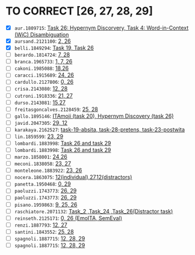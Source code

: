 # TO CORRECT [26, 27, 28, 29]
- [x] `aur.1809715`: [Task 26: Hypernym Discorvery, Task 4: Word-in-Context (WiC) Disambiguation](https://drive.google.com/file/d/1xn-XLuhcGgo6N1pkbygqwYp-hAQ_IDlQ/view?usp=sharing)
- [x] `aursand.2121100`: [2, 26](https://drive.google.com/drive/folders/1wMNg3EDonpevp-rPzreE-7KlNGOhzFZx?usp=share_link)
- [x] `belli.1849294`: [Task 19, Task 26](https://drive.google.com/drive/folders/16z_8mf48fObhlXMX8hZ85Xm1kXloBd18?usp=sharing)
- [ ] `berardo.1814724`: [7, 28](https://drive.google.com/drive/folders/14VuG_gqkmnXCM2mKb-MLWerqfPSZRiJa?usp=sharing)
- [ ] `branca.1965733`: [1, 7, 26](https://drive.google.com/file/d/102pc4kRGzfD-cu6_8NogjHgjOxKqSYrT/view?usp=sharing)
- [ ] `cakoni.1985088`: [18,26](https://drive.google.com/file/d/1thvIzRMKs5CfXLP2QAoXK2ZwmMjlnV0x/view?usp=sharing)
- [ ] `caracci.1915689`: [24, 26](https://drive.google.com/file/d/1YKbXjaHF_LibrOj3PMYrif4n2JYufDvM/view?usp=sharing)
- [ ] `cardullo.2127806`: [0, 26](https://drive.google.com/file/d/1eVHUnaQrn6USO7F9P-uuuqo_Q3w991kE/view?usp=sharing)
- [ ] `crisa.2143080`: [12, 28](https://drive.google.com/file/d/1yK2KkEXWuXLL4z2Da_5ZjFPvRWbpYLQu/view?usp=sharing)
- [ ] `cutroni.1918336`: [21, 27](https://drive.google.com/file/d/1j93AVueqYCBUDZh9aQu5BzinC9SfUEcX/view?usp=drive_link)
- [ ] `durso.2143081`: [15,27](https://drive.google.com/file/d/1NG1PPrOmL7NTI_WCK7Aar9FrCYG4hdwN/view?usp=sharing)
- [ ] `freitasgoncalves.2128459`: [25, 28](https://drive.google.com/drive/folders/1m4ESJB2Wu3Wi2wxXXqg5TU9bep9Wr_nX?usp=drive_link)
- [ ] `gallo.1895146`: [ITAmoji (task 20), Hypernym Discovery (task 26)](https://drive.google.com/file/d/1aE21WXnMLueR6tkuG4ZmOSTdlSOcVmKT/view?usp=sharing)
- [ ] `javid.2047305`: [29, 12](https://drive.google.com/drive/folders/1bObQWHHWSIyFoZAOl2N4BsNfgF_eBvFm)
- [ ] `karakaya.2162527`: [task-19-absita, task-28-pretens, task-23-postwita](https://drive.google.com/file/d/1-IrlBIwctpsjuWcAp8WxzPli29GjfxrK/view?usp=sharing)
- [ ] `lin.1859599`: [23, 29](https://drive.google.com/file/d/1MGnoe0VHrPxy06q7gHKsni61iKBFwgat/view?usp=sharing)
- [ ] `lombardi.1883998`: [Task 26 and task 29](https://drive.google.com/file/d/1YpbmlHkcCRHC3JQ9II670SdRm_GANRu8/view?usp=sharing)
- [ ] `lombardi.1883998`: [Task 26 and task 29](https://drive.google.com/file/d/1YpbmlHkcCRHC3JQ9II670SdRm_GANRu8/view?usp=sharing)
- [ ] `marzo.1858001`: [24 26](https://drive.google.com/drive/folders/1oipZdURYdkfheRlskbLOsaQdyY7EvAfU?usp=sharing)
- [ ] `meconi.1838058`: [23, 27](https://drive.google.com/file/d/1CHk_VyN-_onqi6gzHoZicWFJJBYfGhRp/view?usp=sharing)
- [ ] `monteleone.1883922`: [23, 26](https://drive.google.com/file/d/1Sq5UByLoIE9CgZ0lXZV7tz6MfeEOEr6Q/view?usp=sharing)
- [ ] `nocera.1863075`: [12(individual),27,12(distractors)](https://drive.google.com/file/d/1SeeN0ihPalqMEDBM7OwS6SA6vjdGYpiy/view?usp=sharing)
- [ ] `panetta.1950468`: [0, 29](https://drive.google.com/file/d/1Q_ibNGyA1vuPFiJcKDev3CZ4agujCnPS/view?usp=sharing)
- [ ] `paoluzzi.1743773`: [26, 29](https://drive.google.com/file/d/12V4EODCt_HZpAw7Bk5T5hrNMVV66N6EB/view?usp=sharing)
- [ ] `paoluzzi.1743773`: [26, 29](https://drive.google.com/file/d/12V4EODCt_HZpAw7Bk5T5hrNMVV66N6EB/view?usp=sharing)
- [ ] `pisano.1959863`: [9, 25, 26](https://drive.google.com/file/d/1xeR8BKafDQ5GfjYwFuBw9tiGJiVxJNGa/view?usp=drive_link)
- [ ] `raschiatore.2071132`: [Task_2 ,Task_24 ,Task_26(Distractor task)](https://drive.google.com/file/d/1PbLRK9iiDpxeftNUeI_l5XIRNxvJFNFO/view?usp=sharing)
- [ ] `reinseth.2125171`: [0, 26 (EmoITA, SemEval)](https://drive.google.com/drive/folders/1AJ3erEeETGw2meHeQAqEFkTr_z12UjuC?usp=drive_link)
- [ ] `renzi.1887793`: [12, 27](https://drive.google.com/file/d/16XmM6EW4fMIVF1Sw1dwUH7SD8vJyqZb7/view?usp=sharing)
- [ ] `santini.1843552`: [25, 28](https://drive.google.com/drive/folders/13rwvLTg_C1YkUVN3g8hFGEJNjuTklXZm?usp=drive_link)
- [ ] `spagnoli.1887715`: [12, 28, 29](https://drive.google.com/file/d/12ax8CNXBuRec_aVW5eU0SXdz_U94d94a/view?usp=sharing)
- [ ] `spagnoli.1887715`: [12, 28, 29](https://drive.google.com/file/d/12ax8CNXBuRec_aVW5eU0SXdz_U94d94a/view?usp=sharing)
